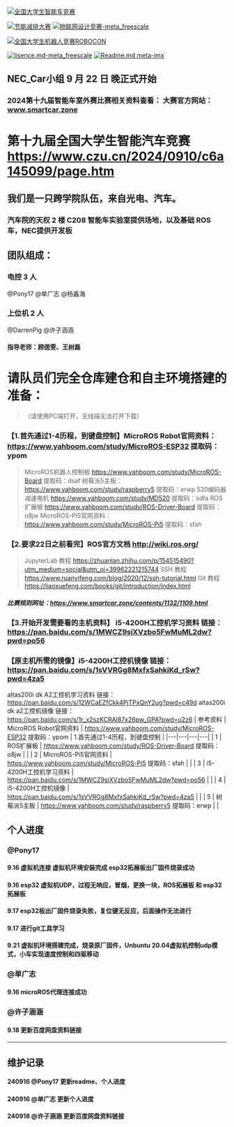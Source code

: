 [![全国大学生智能车竞赛](https://img.shields.io/badge/2024全国大学生智能车竞赛-智能车室外赛比赛-green)](https://gitee.com/darrenpig/new_energy_coder_club/tree/master/2024%E6%99%BA%E8%83%BD%E8%BD%A6%E5%AE%A4%E5%A4%96%E8%B5%9B%E6%AF%94%E8%B5%9B)

[![节能减排大赛](https://img.shields.io/badge/节能减排大赛-仓库-blue)](https://gitee.com/darrenpig/new_energy_coder_club/tree/master/2024%E8%8A%82%E8%83%BD%E5%87%8F%E6%8E%92%E5%A4%A7%E8%B5%9B_Nearlink%E5%B0%8F%E8%BD%A6)         [![物联网设计竞赛-meta_freescale](https://img.shields.io/badge/物联网设计竞赛-仓库-brightgreen)](https://gitee.com/darrenpig/new_energy_coder_club/tree/master/2024%E7%89%A9%E8%81%94%E7%BD%91%E8%AE%BE%E8%AE%A1%E7%AB%9E%E8%B5%9B_Huawei%E6%95%B0%E9%80%9A)

[![全国大学生机器人竞赛ROBOCON](https://img.shields.io/badge/ROBOCON竞赛-全国大学生机器人竞赛-green)](https://gitee.com/darrenpig/new_energy_coder_club/tree/master/2024%E5%85%A8%E5%9B%BD%E6%9C%BA%E5%99%A8%E4%BA%BA%E7%AB%9E%E8%B5%9B_ROBOCON)

[![lisence.md-meta_freescale](https://img.shields.io/badge/lisence.md-Markdown-violet
)](https://gitee.com/darrenpig/new_energy_coder_club/blob/master/LICENSE.md)
[![Readme.md meta-imx](https://img.shields.io/badge/Readme.md-Markdown-8A2BE2
)](https://gitee.com/darrenpig/new_energy_coder_club/blob/master/README.md)
## NEC_Car小组 9 月 22 日 晚正式开始
### 2024第十九届智能车室外赛比赛相关资料查看： 大赛官方网站：www.smartcar.zone
# 第十九届全国大学生智能汽车竞赛 https://www.czu.cn/2024/0910/c6a145099/page.htm

## 我们是一只跨学院队伍，来自光电、汽车。
### 汽车院的天权 2 楼 C208 智能车实验室提供场地，以及基础 ROS 车，NEC提供开发板
## 团队组成：
### 电控 3 人 
 @Pony17  @单广志  @杨鑫海 
### 上位机 2 人
 @DarrenPig  @许子涵涵 
#### 指导老师：顾偲雯、王树磊
# 请队员们完全仓库建仓和自主环境搭建的准备：
> （请使用PC端打开，无线端无法打开下载）
### 【1.首先通过1-4历程，到键盘控制】MicroROS Robot官网资料：https://www.yahboom.com/study/MicroROS-ESP32 提取码：ypom
> MicroROS机器人控制板 https://www.yahboom.com/study/MicroROS-Board 提取码：dsaf
> 树莓派5主板：https://www.yahboom.com/study/raspberry5 提取码：erwp
> 520编码器减速电机 https://www.yahboom.com/study/MD520 提取码：sdfa
> ROS扩展板 https://www.yahboom.com/study/ROS-Driver-Board 提取码：o8jw
> MicroROS-Pi5官网资料：https://www.yahboom.com/study/MicroROS-Pi5 提取码：sfah
### 【2.要求22日之前看完】ROS官方文档 http://wiki.ros.org/
> JupyterLab 教程 https://zhuanlan.zhihu.com/p/154515490?utm_medium=social&utm_oi=39962221215744
> SSH 教程 https://www.ruanyifeng.com/blog/2020/12/ssh-tutorial.html
> Git 教程 https://liaoxuefeng.com/books/git/introduction/index.html
##### 比赛规则网址：https://www.smartcar.zone/contents/1132/1109.html
### 【3.开始开发需要看的主机资料】 i5-4200H工控机学习资料 链接：https://pan.baidu.com/s/1MWCZ9siXVzbo5FwMuML2dw?pwd=po56
### 【原主机所需的镜像】i5-4200H工控机镜像 链接：https://pan.baidu.com/s/1sVVRGg8MxfxSahkiKd_rSw?pwd=4za5
 altas200i dk A2工控机学习资料 链接：https://pan.baidu.com/s/12WCaEZfCkk4PjTPxQnY2ug?pwd=c49d
 altas200i dk a2工控机镜像 链接：https://pan.baidu.com/s/1r_x2szKCRAl87x26pw_GPA?pwd=u2z6
| 参考资料  | MicroROS Robot官网资料  |  https://www.yahboom.com/study/MicroROS-ESP32 提取码：ypom | 1.首先通过1-4历程，到键盘控制  |
|---|---|---|---|
|  1 | ROS扩展板  |  https://www.yahboom.com/study/ROS-Driver-Board 提取码：o8jw |   |
|  2 | MicroROS-Pi5官网资料  |  https://www.yahboom.com/study/MicroROS-Pi5 提取码：sfah |   |
|  3 | i5-4200H工控机学习资料  |  https://pan.baidu.com/s/1MWCZ9siXVzbo5FwMuML2dw?pwd=po56 |   |
|  4 | i5-4200H工控机镜像  | https://pan.baidu.com/s/1sVVRGg8MxfxSahkiKd_rSw?pwd=4za5  |   |
|  5 | 树莓派5主板  | https://www.yahboom.com/study/raspberry5 提取码：erwp |   |


## 个人进度
###  @Pony17  
#### 9.16 虚拟机连接 虚拟机环境安装完成 esp32拓展板出厂固件烧录成功 
#### 9.16 esp32 虚拟机UDP，过程无响应，冒烟，更换一块，ROS拓展板 和 esp32拓展板 
#### 9.17 esp32板出厂固件烧录失败，复位键无反应，后面操作无法进行
#### 9.17 进行git工具学习
#### 9.21 虚拟机环境搭建完成，烧录原厂固件，Unbuntu 20.04虚拟机控制udp模式，小车实现速度控制和四驱移动

###  @单广志 
#### 9.16 microROS代理连接成功

###  @许子涵涵 
#### 9.18 更新百度网盘资料链接




---

## 维护记录
#### 240916  @Pony17 更新readme、个人进度
#### 240916   @单广志 更新个人进度
#### 240918  @许子涵涵  更新百度网盘资料链接

